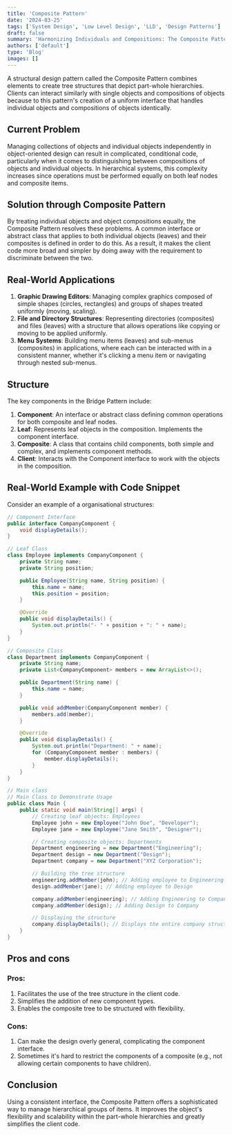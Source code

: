 ```yaml
---
title: 'Composite Pattern'
date: '2024-03-25'
tags: ['System Design', 'Low Level Design', 'LLD', 'Design Patterns']
draft: false
summary: 'Harmonizing Individuals and Compositions: The Composite Pattern for Unified Object Management.'
authors: ['default']
type: 'Blog'
images: []
---
```


A structural design pattern called the Composite Pattern combines elements to create tree structures that depict part-whole hierarchies. Clients can interact similarly with single objects and compositions of objects because to this pattern's creation of a uniform interface that handles individual objects and compositions of objects identically.

## Current Problem

Managing collections of objects and individual objects independently in object-oriented design can result in complicated, conditional code, particularly when it comes to distinguishing between compositions of objects and individual objects. In hierarchical systems, this complexity increases since operations must be performed equally on both leaf nodes and composite items.

## Solution through Composite Pattern

By treating individual objects and object compositions equally, the Composite Pattern resolves these problems. A common interface or abstract class that applies to both individual objects (leaves) and their composites is defined in order to do this. As a result, it makes the client code more broad and simpler by doing away with the requirement to discriminate between the two.

## Real-World Applications

1. **Graphic Drawing Editors**: Managing complex graphics composed of simple shapes (circles, rectangles) and groups of shapes treated uniformly (moving, scaling).
2. **File and Directory Structures**: Representing directories (composites) and files (leaves) with a structure that allows operations like copying or moving to be applied uniformly.
3. **Menu Systems**: Building menu items (leaves) and sub-menus (composites) in applications, where each can be interacted with in a consistent manner, whether it's clicking a menu item or navigating through nested sub-menus.

## Structure

The key components in the Bridge Pattern include:

1. **Component**: An interface or abstract class defining common operations for both composite and leaf nodes.
2. **Leaf**: Represents leaf objects in the composition. Implements the component interface.
3. **Composite**: A class that contains child components, both simple and complex, and implements component methods.
4. **Client**: Interacts with the Component interface to work with the objects in the composition.

## Real-World Example with Code Snippet

Consider an example of a organisational structures:

```Java
// Component Interface
public interface CompanyComponent {
    void displayDetails();
}

// Leaf Class
class Employee implements CompanyComponent {
    private String name;
    private String position;

    public Employee(String name, String position) {
        this.name = name;
        this.position = position;
    }

    @Override
    public void displayDetails() {
        System.out.println("- " + position + ": " + name);
    }
}

// Composite Class
class Department implements CompanyComponent {
    private String name;
    private List<CompanyComponent> members = new ArrayList<>();

    public Department(String name) {
        this.name = name;
    }

    public void addMember(CompanyComponent member) {
        members.add(member);
    }

    @Override
    public void displayDetails() {
        System.out.println("Department: " + name);
        for (CompanyComponent member : members) {
            member.displayDetails();
        }
    }
}
```

```Java
// Main class
// Main Class to Demonstrate Usage
public class Main {
    public static void main(String[] args) {
        // Creating leaf objects: Employees
        Employee john = new Employee("John Doe", "Developer");
        Employee jane = new Employee("Jane Smith", "Designer");

        // Creating composite objects: Departments
        Department engineering = new Department("Engineering");
        Department design = new Department("Design");
        Department company = new Department("XYZ Corporation");

        // Building the tree structure
        engineering.addMember(john); // Adding employee to Engineering
        design.addMember(jane); // Adding employee to Design

        company.addMember(engineering); // Adding Engineering to Company
        company.addMember(design); // Adding Design to Company

        // Displaying the structure
        company.displayDetails(); // Displays the entire company structure
    }
}
```

## Pros and cons

### Pros:

1. Facilitates the use of the tree structure in the client code.
2. Simplifies the addition of new component types.
3. Enables the composite tree to be structured with flexibility.

### Cons:

1. Can make the design overly general, complicating the component interface.
2. Sometimes it's hard to restrict the components of a composite (e.g., not allowing certain components to have children).

## Conclusion

Using a consistent interface, the Composite Pattern offers a sophisticated way to manage hierarchical groups of items. It improves the object's flexibility and scalability within the part-whole hierarchies and greatly simplifies the client code.
